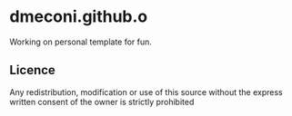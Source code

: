 # dmeconi.github.o
Working on personal template for fun. 
## Licence
Any redistribution, modification or use of this source without the express written consent of the owner is strictly  prohibited
